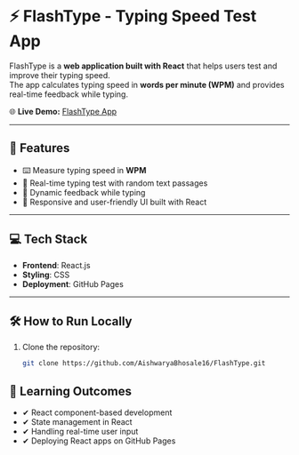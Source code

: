 # ⚡ FlashType - Typing Speed Test App

FlashType is a **web application built with React** that helps users test and improve their typing speed.  
The app calculates typing speed in **words per minute (WPM)** and provides real-time feedback while typing.

🌐 **Live Demo:** [FlashType App](https://aishwaryabhosale16.github.io/FlashType/)

---

## 🚀 Features
- ⌨️ Measure typing speed in **WPM**  
- 📝 Real-time typing test with random text passages  
- 🔄 Dynamic feedback while typing  
- 🎨 Responsive and user-friendly UI built with React  


---

## 💻 Tech Stack
- **Frontend**: React.js  
- **Styling**: CSS  
- **Deployment**: GitHub Pages  

---

## 🛠 How to Run Locally
1. Clone the repository:
   ```bash
   git clone https://github.com/AishwaryaBhosale16/FlashType.git


## 📘 Learning Outcomes

- ✔ React component-based development  
- ✔ State management in React  
- ✔ Handling real-time user input  
- ✔ Deploying React apps on GitHub Pages  


